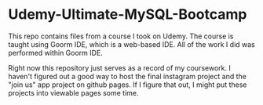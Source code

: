 # Udemy-Ultimate-MySQL-Bootcamp

This repo contains files from a course I took on Udemy. The course is taught using Goorm IDE, which is a web-based IDE.  All of the work I did was performed within Goorm IDE. 

Right now this repository just serves as a record of my coursework. I haven't figured out a good way to host the final instagram project and the "join us" app project on github pages. If I figure that out, I might put these projects into viewable pages some time.
